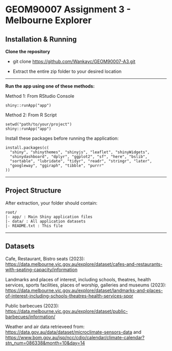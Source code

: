 # GEOM90007 Assignment 3 - Melbourne Explorer

## Installation & Running

**Clone the repository**
- git clone https://github.com/Wankayc/GEOM90007-A3.git

- Extract the entire zip folder to your desired location

---

**Run the app using one of these methods:**

Method 1: From RStudio Console
```
shiny::runApp("app")
```
Method 2: From R Script

```
setwd("path/to/your/project")
shiny::runApp("app")
```

Install these packages before running the application:

   ```
   install.packages(c(
     "shiny", "shinythemes", "shinyjs", "leaflet", "shinyWidgets",
     "shinydashboard", "dplyr", "ggplot2", "sf", "here", "bslib", 
     "sortable", "lubridate", "tidyr", "readr", "stringr", "later",
     "googleway", "ggiraph", "tibble", "purrr"
   ))

```

---

## Project Structure

   After extraction, your folder should contain:
```   
root/
|- app/ : Main Shiny application files
|- data/ : All application datasets
|- README.txt : This file
```
---

## Datasets

Cafe, Restaurant, Bistro seats (2023): https://data.melbourne.vic.gov.au/explore/dataset/cafes-and-restaurants-with-seating-capacity/information

Landmarks and places of interest, including schools, theatres, health services, sports facilities, places of worship, galleries and museums (2023): https://data.melbourne.vic.gov.au/explore/dataset/landmarks-and-places-of-interest-including-schools-theatres-health-services-spor

Public barbecues (2023): https://data.melbourne.vic.gov.au/explore/dataset/public-barbecues/information/

Weather and air data retrieveed from: https://data.gov.au/data/dataset/microclimate-sensors-data and https://www.bom.gov.au/jsp/ncc/cdio/calendar/climate-calendar?stn_num=086338&month=10&day=14
